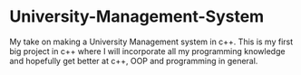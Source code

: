 # University-Management-System
My take on making a University Management system in c++. This is my first big project in c++ where I will 
incorporate all my programming knowledge and hopefully get better at c++, OOP and programming in general.
